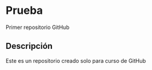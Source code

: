 # Prueba
Primer repositorio GitHub

## Descripción
Este es un repositorio creado solo para curso de GitHub

